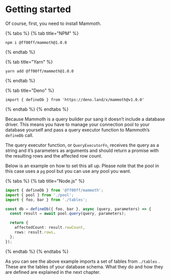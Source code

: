 # Getting started

Of course, first, you need to install Mammoth.

{% tabs %}
{% tab title="NPM" %}
```text
npm i @ff00ff/mammoth@1.0.0
```
{% endtab %}

{% tab title="Yarn" %}
```
yarn add @ff00ff/mammoth@1.0.0
```
{% endtab %}

{% tab title="Deno" %}
```
import { defineDb } from 'https://deno.land/x/mammoth@v1.0.0'
```
{% endtab %}
{% endtabs %}

Because Mammoth is a query builder pur sang it doesn’t include a database driver. This means you have to manage your connection pool to your database yourself and pass a query executor function to Mammoth’s `defineDb` call.

The query executor function, or `QueryExecutorFn`, receives the query as a string and it’s parameters as arguments and should return a promise with the resulting rows and the affected row count.

Below is an example on how to set this all up. Please note that the pool in this case uses a `pg` pool but you can use any pool you want.

{% tabs %}
{% tab title="Node.js" %}
```typescript
import { defineDb } from '@ff00ff/mammoth';
import { pool } from './pool';
import { foo, bar } from './tables';

const db = defineDb({ foo, bar }, async (query, parameters) => {
  const result = await pool.query(query, parameters);

  return {
    affectedCount: result.rowCount,
    rows: result.rows,
  };
});
```
{% endtab %}
{% endtabs %}

As you can see the above example imports a set of tables from `./tables` . These are the tables of your database schema. What they do and how they are defined are explained in the next chapter.

